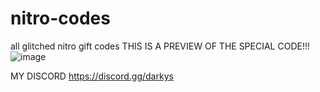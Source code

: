 # nitro-codes
all glitched nitro gift codes
THIS IS A PREVIEW OF THE SPECIAL CODE!!!
![image](https://user-images.githubusercontent.com/89309881/178246557-4cff38a1-11a0-4613-ad92-8573ebbfc44e.png)

MY DISCORD
https://discord.gg/darkys


